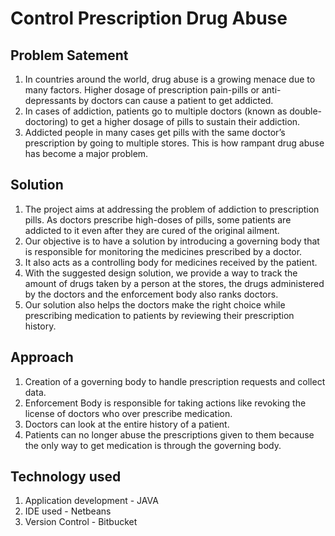 # Control Prescription Drug Abuse

## Problem Satement
1. In countries around the world, drug abuse is a growing menace due to many factors. Higher dosage of prescription pain-pills or anti-depressants by doctors can cause a patient to get addicted. 
2. In cases of addiction, patients go to multiple doctors (known as double-doctoring) to get a higher dosage of pills to sustain their addiction. 
3. Addicted people in many cases get pills with the same doctor’s prescription by going to multiple stores. This is how rampant drug abuse has become a major problem. 

## Solution
1. The project aims at addressing the problem of addiction to prescription pills. As doctors prescribe high-doses of pills, some patients are addicted to it even after they are cured of the original ailment. 
2. Our objective is to have a solution by introducing a governing body that is responsible for monitoring the medicines prescribed by a doctor. 
3. It also acts as a controlling body for medicines received by the patient.
4. With the suggested design solution, we provide a way to track the amount of drugs taken by a person at the stores, the drugs administered by the doctors and the enforcement body also ranks doctors. 
5. Our solution also helps the doctors make the right choice while prescribing medication to patients by reviewing their prescription history.

## Approach
1. Creation of a governing body to handle prescription requests and collect data.
2. Enforcement Body is responsible for taking actions like revoking the license of doctors who over prescribe medication.
3. Doctors can look at the entire history of a patient.
4. Patients can no longer abuse the prescriptions given to them because the only way to get medication is through the governing body.

## Technology used
1. Application development - JAVA 
2. IDE used - Netbeans
3. Version Control - Bitbucket 
